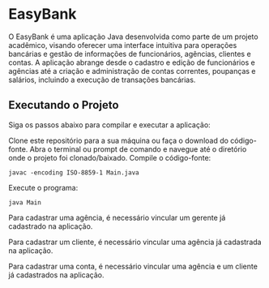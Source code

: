 # EasyBank

O EasyBank é uma aplicação Java desenvolvida como parte de um projeto acadêmico, visando oferecer uma interface intuitiva para operações bancárias e gestão de informações de funcionários, agências, clientes e contas. A aplicação abrange desde o cadastro e edição de funcionários e agências até a criação e administração de contas correntes, poupanças e salários, incluindo a execução de transações bancárias. 

## Executando o Projeto
Siga os passos abaixo para compilar e executar a aplicação:

Clone este repositório para a sua máquina ou faça o download do código-fonte.
Abra o terminal ou prompt de comando e navegue até o diretório onde o projeto foi clonado/baixado.
Compile o código-fonte:
```
javac -encoding ISO-8859-1 Main.java
```
Execute o programa:
```
java Main
```
Para cadastrar uma agência, é necessário vincular um gerente já cadastrado na aplicação.

Para cadastrar um cliente, é necessário vincular uma agência já cadastrada na aplicação.

Para cadastrar uma conta, é necessário vincular uma agência e um cliente já cadastrados na aplicação.

